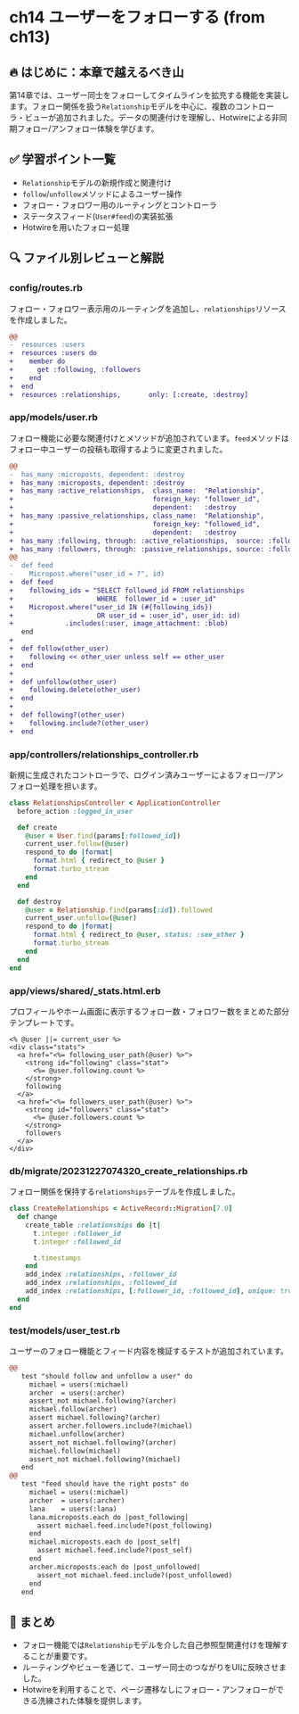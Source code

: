 # ch14 ユーザーをフォローする (from ch13)

## 🔥 はじめに：本章で越えるべき山

第14章では、ユーザー同士をフォローしてタイムラインを拡充する機能を実装します。フォロー関係を扱う`Relationship`モデルを中心に、複数のコントローラ・ビューが追加されました。データの関連付けを理解し、Hotwireによる非同期フォロー/アンフォロー体験を学びます。

## ✅ 学習ポイント一覧

- `Relationship`モデルの新規作成と関連付け
- `follow`/`unfollow`メソッドによるユーザー操作
- フォロー・フォロワー用のルーティングとコントローラ
- ステータスフィード(`User#feed`)の実装拡張
- Hotwireを用いたフォロー処理

## 🔍 ファイル別レビューと解説

### config/routes.rb

フォロー・フォロワー表示用のルーティングを追加し、`relationships`リソースを作成しました。
```diff
@@
-  resources :users
+  resources :users do
+    member do
+      get :following, :followers
+    end
+  end
+  resources :relationships,       only: [:create, :destroy]
```

### app/models/user.rb

フォロー機能に必要な関連付けとメソッドが追加されています。`feed`メソッドはフォロー中ユーザーの投稿も取得するように変更されました。
```diff
@@
-  has_many :microposts, dependent: :destroy
+  has_many :microposts, dependent: :destroy
+  has_many :active_relationships,  class_name:  "Relationship",
+                                   foreign_key: "follower_id",
+                                   dependent:   :destroy
+  has_many :passive_relationships, class_name:  "Relationship",
+                                   foreign_key: "followed_id",
+                                   dependent:   :destroy
+  has_many :following, through: :active_relationships,  source: :followed
+  has_many :followers, through: :passive_relationships, source: :follower
@@
-  def feed
-    Micropost.where("user_id = ?", id)
+  def feed
+    following_ids = "SELECT followed_id FROM relationships
+                     WHERE  follower_id = :user_id"
+    Micropost.where("user_id IN (#{following_ids})
+                     OR user_id = :user_id", user_id: id)
+             .includes(:user, image_attachment: :blob)
   end
+
+  def follow(other_user)
+    following << other_user unless self == other_user
+  end
+
+  def unfollow(other_user)
+    following.delete(other_user)
+  end
+
+  def following?(other_user)
+    following.include?(other_user)
+  end
```

### app/controllers/relationships_controller.rb

新規に生成されたコントローラで、ログイン済みユーザーによるフォロー/アンフォロー処理を担います。
```ruby
class RelationshipsController < ApplicationController
  before_action :logged_in_user

  def create
    @user = User.find(params[:followed_id])
    current_user.follow(@user)
    respond_to do |format|
      format.html { redirect_to @user }
      format.turbo_stream
    end
  end

  def destroy
    @user = Relationship.find(params[:id]).followed
    current_user.unfollow(@user)
    respond_to do |format|
      format.html { redirect_to @user, status: :see_other }
      format.turbo_stream
    end
  end
end
```

### app/views/shared/_stats.html.erb

プロフィールやホーム画面に表示するフォロー数・フォロワー数をまとめた部分テンプレートです。
```erb
<% @user ||= current_user %>
<div class="stats">
  <a href="<%= following_user_path(@user) %>">
    <strong id="following" class="stat">
      <%= @user.following.count %>
    </strong>
    following
  </a>
  <a href="<%= followers_user_path(@user) %>">
    <strong id="followers" class="stat">
      <%= @user.followers.count %>
    </strong>
    followers
  </a>
</div>
```

### db/migrate/20231227074320_create_relationships.rb

フォロー関係を保持する`relationships`テーブルを作成しました。
```ruby
class CreateRelationships < ActiveRecord::Migration[7.0]
  def change
    create_table :relationships do |t|
      t.integer :follower_id
      t.integer :followed_id

      t.timestamps
    end
    add_index :relationships, :follower_id
    add_index :relationships, :followed_id
    add_index :relationships, [:follower_id, :followed_id], unique: true
  end
end
```

### test/models/user_test.rb

ユーザーのフォロー機能とフィード内容を検証するテストが追加されています。
```diff
@@
   test "should follow and unfollow a user" do
     michael = users(:michael)
     archer  = users(:archer)
     assert_not michael.following?(archer)
     michael.follow(archer)
     assert michael.following?(archer)
     assert archer.followers.include?(michael)
     michael.unfollow(archer)
     assert_not michael.following?(archer)
     michael.follow(michael)
     assert_not michael.following?(michael)
   end
@@
   test "feed should have the right posts" do
     michael = users(:michael)
     archer  = users(:archer)
     lana    = users(:lana)
     lana.microposts.each do |post_following|
       assert michael.feed.include?(post_following)
     end
     michael.microposts.each do |post_self|
       assert michael.feed.include?(post_self)
     end
     archer.microposts.each do |post_unfollowed|
       assert_not michael.feed.include?(post_unfollowed)
     end
   end
```

## 🧠 まとめ

- フォロー機能では`Relationship`モデルを介した自己参照型関連付けを理解することが重要です。
- ルーティングやビューを通じて、ユーザー同士のつながりをUIに反映させました。
- Hotwireを利用することで、ページ遷移なしにフォロー・アンフォローができる洗練された体験を提供します。
